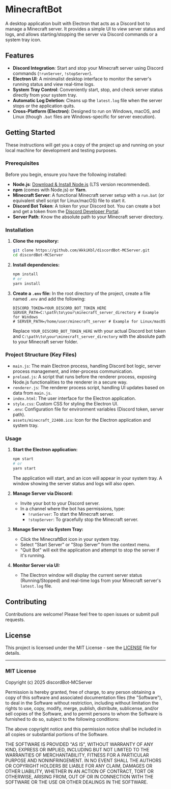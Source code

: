 # MinecraftBot

A desktop application built with Electron that acts as a Discord bot to manage a Minecraft server. It provides a simple UI to view server status and logs, and allows starting/stopping the server via Discord commands or a system tray icon.

## Features

* **Discord Integration**: Start and stop your Minecraft server using Discord commands (`!runServer`, `!stopServer`).
* **Electron UI**: A minimalist desktop interface to monitor the server's running status and view real-time logs.
* **System Tray Control**: Conveniently start, stop, and check server status directly from your system tray.
* **Automatic Log Deletion**: Cleans up the `latest.log` file when the server stops or the application quits.
* **Cross-Platform (Electron)**: Designed to run on Windows, macOS, and Linux (though `.bat` files are Windows-specific for server execution).

## Getting Started

These instructions will get you a copy of the project up and running on your local machine for development and testing purposes.

### Prerequisites

Before you begin, ensure you have the following installed:

* **Node.js**: [Download & Install Node.js](https://nodejs.org/) (LTS version recommended).
* **npm** (comes with Node.js) or **Yarn**.
* **Minecraft Server**: A functional Minecraft server setup with a `run.bat` (or equivalent shell script for Linux/macOS) file to start it.
* **Discord Bot Token**: A token for your Discord bot. You can create a bot and get a token from the [Discord Developer Portal](https://discord.com/developers/applications).
* **Server Path**: Know the absolute path to your Minecraft server directory.

### Installation

1.  **Clone the repository:**
    ```bash
    git clone https://github.com/AkkiKbl/discordBot-MCServer.git
    cd discordBot-MCServer
    ```

2.  **Install dependencies:**
    ```bash
    npm install
    # or
    yarn install
    ```

3.  **Create a `.env` file:**
    In the root directory of the project, create a file named `.env` and add the following:
    ```
    DISCORD_TOKEN=YOUR_DISCORD_BOT_TOKEN_HERE
    SERVER_PATH=C:\path\to\your\minecraft_server_directory # Example for Windows
    # SERVER_PATH=/home/user/minecraft_server # Example for Linux/macOS
    ```
    Replace `YOUR_DISCORD_BOT_TOKEN_HERE` with your actual Discord bot token and `C:\path\to\your\minecraft_server_directory` with the absolute path to your Minecraft server folder.

### Project Structure (Key Files)

* `main.js`: The main Electron process, handling Discord bot logic, server process management, and inter-process communication.
* `preload.js`: A script that runs before the renderer process, exposing Node.js functionalities to the renderer in a secure way.
* `renderer.js`: The renderer process script, handling UI updates based on data from `main.js`.
* `index.html`: The user interface for the Electron application.
* `style.css`: Custom CSS for styling the Electron UI.
* `.env`: Configuration file for environment variables (Discord token, server path).
* `assets/minecraft_22400.ico`: Icon for the Electron application and system tray.

### Usage

1.  **Start the Electron application:**
    ```bash
    npm start
    # or
    yarn start
    ```
    The application will start, and an icon will appear in your system tray. A window showing the server status and logs will also open.

2.  **Manage Server via Discord:**
    * Invite your bot to your Discord server.
    * In a channel where the bot has permissions, type:
        * `!runServer`: To start the Minecraft server.
        * `!stopServer`: To gracefully stop the Minecraft server.

3.  **Manage Server via System Tray:**
    * Click the MinecraftBot icon in your system tray.
    * Select "Start Server" or "Stop Server" from the context menu.
    * "Quit Bot" will exit the application and attempt to stop the server if it's running.

4.  **Monitor Server via UI:**
    * The Electron window will display the current server status (Running/Stopped) and real-time logs from your Minecraft server's `latest.log` file.

## Contributing

Contributions are welcome! Please feel free to open issues or submit pull requests.

## License

This project is licensed under the MIT License - see the [LICENSE](https://github.com/AkkiKbl/discordBot-MCServer/blob/main/LICENSE)  file for details.

---

### MIT License

Copyright (c) 2025 discordBot-MCServer


Permission is hereby granted, free of charge, to any person obtaining a copy
of this software and associated documentation files (the "Software"), to deal
in the Software without restriction, including without limitation the rights
to use, copy, modify, merge, publish, distribute, sublicense, and/or sell
copies of the Software, and to permit persons to whom the Software is
furnished to do so, subject to the following conditions:

The above copyright notice and this permission notice shall be included in all
copies or substantial portions of the Software.

THE SOFTWARE IS PROVIDED "AS IS", WITHOUT WARRANTY OF ANY KIND, EXPRESS OR
IMPLIED, INCLUDING BUT NOT LIMITED TO THE WARRANTIES OF MERCHANTABILITY,
FITNESS FOR A PARTICULAR PURPOSE AND NONINFRINGEMENT. IN NO EVENT SHALL THE
AUTHORS OR COPYRIGHT HOLDERS BE LIABLE FOR ANY CLAIM, DAMAGES OR OTHER
LIABILITY, WHETHER IN AN ACTION OF CONTRACT, TORT OR OTHERWISE, ARISING FROM,
OUT OF OR IN CONNECTION WITH THE SOFTWARE OR THE USE OR OTHER DEALINGS IN THE
SOFTWARE.

